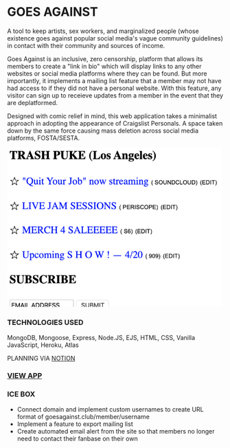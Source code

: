 # GOES AGAINST

A tool to keep artists, sex workers, and marginalized people (whose existence goes against popular social media's vague community guidelines) in contact with their community and sources of income.

Goes Against is an inclusive, zero censorship, platform that allows its members to create a "link in bio" which will display links to any other websites or social media platforms where they can be found. But more importantly, it implements a mailing list feature that a member may not have had access to if they did not have a personal website. With this feature, any visitor can sign up to receieve updates from a member in the event that they are deplatformed.

Designed with comic relief in mind, this web application takes a minimalist approach in adopting the appearance of Craigslist Personals. A space taken down by the same force causing mass deletion across social media platforms, FOSTA/SESTA. 

<img src="/public/images/GOESAGAINST.png" width="500">

### TECHNOLOGIES USED

MongoDB, Mongoose, Express, Node.JS, EJS, HTML, CSS, Vanilla JavaScript, Heroku, Atlas

PLANNING VIA [NOTION](https://www.notion.so/e1c603032a82417f92478fd46d0ac924?v=29fecde46b304d139ab39e9cc6511e83)

### [VIEW APP](http://goesagainst.herokuapp.com)

### ICE BOX

- Connect domain and implement custom usernames to create URL format of goesagainst.club/member/username
- Implement a feature to export mailing list
- Create automated email alert from the site so that members no longer need to contact their fanbase on their own